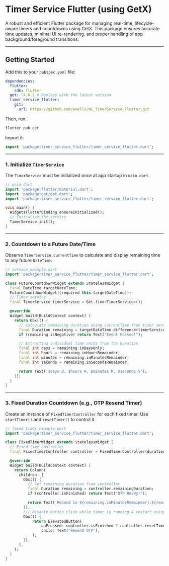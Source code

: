 # Timer Service Flutter (using GetX)

A robust and efficient Flutter package for managing real-time, lifecycle-aware timers and countdowns using GetX. This package ensures accurate time updates, minimal UI re-rendering, and proper handling of app background/foreground transitions.

---

## Getting Started

Add this to your `pubspec.yaml` file:

```yaml
dependencies:
  flutter:
    sdk: flutter
  get: ^4.6.5 # Replace with the latest version
  timer_service_flutter:
    git:
      url: https://github.com/wvellc/WL_TimerService_Flutter.git
```

Then, run:

```bash
flutter pub get
```
Import it:

```dart
import 'package:timer_service_flutter/timer_service_flutter.dart';
```
---

### 1. Initialize `TimerService`

The `TimerService` must be initialized once at app startup in `main.dart`.

```dart
// main.dart
import 'package:flutter/material.dart';
import 'package:get/get.dart';
import 'package:timer_service_flutter/timer_service_flutter.dart';

void main() {
  WidgetsFlutterBinding.ensureInitialized();
  // Initialize the service 
  TimerService.init(); 
}
```

---

### 2. Countdown to a Future Date/Time

Observe `TimerService.currentTime` to calculate and display remaining time to any future `DateTime`.

```dart
// service_example.dart
import 'package:timer_service_flutter/timer_service_flutter.dart';

class FutureCountdownWidget extends StatelessWidget {
  final DateTime targetDateTime;
  FutureCountdownWidget({required this.targetDateTime});
  // Timer service
  final TimerService timerService = Get.find<TimerService>();

  @override
  Widget build(BuildContext context) {
    return Obx(() {
      // Calculate remaining duration using currentTime from timer service
      final Duration remaining = targetDateTime.difference(timerService.currentTime.value);
      if (remaining.isNegative) return Text("Event Passed!");

      // Extracting individual time units from the Duration
      final int days = remaining.inDaysOnly;
      final int hours = remaining.inHoursRemainder;
      final int minutes = remaining.inMinutesRemainder;
      final int seconds = remaining.inSecondsRemainder;

      return Text('$days D, $hours H, $minutes M, $seconds S');
    });
  }
}
```

---

### 3. Fixed Duration Countdown (e.g., OTP Resend Timer)

Create an instance of `FixedTimerController` for each fixed timer. Use `startTimer()` and `resetTimer()` to control it.

```dart
// fixed_timer_example.dart
import 'package:timer_service_flutter/timer_service_flutter.dart';

class FixedTimerWidget extends StatelessWidget {
  // Fixed time controller
  final FixedTimerController controller = FixedTimerController(duration: const Duration(seconds: 60));

  @override
  Widget build(BuildContext context) {
    return Column(
      children: [
        Obx(() {
          // Get remaining duration from controller
          final Duration remaining = controller.remainingDuration;
          if (controller.isFinished) return Text("OTP Ready!");

          return Text('Resend in ${remaining.inMinutesRemainder}:${remaining.inSecondsRemainder}');
        }),
        /// Disable button click while timer is running & restart using `resetTimer()`
        Obx(() {
            return ElevatedButton(
                onPressed: controller.isFinished ? controller.resetTimer : null,
                child: Text('Resend OTP'),
            );
        }),
      ],
    );
  }
}
```
